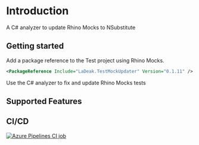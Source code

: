 # Introduction 

A C# analyzer to update Rhino Mocks to NSubstitute

## Getting started

Add a package reference to the Test project using Rhino Mocks.

```xml
<PackageReference Include="LaDeak.TestMockUpdater" Version="0.1.11" />
```

Use the C# analyzer to fix and update Rhino Mocks tests

## Supported Features

## CI/CD

[![Azure Pipelines CI job](https://ladeak.visualstudio.com/My%20private%20projects/_apis/build/status/TestUpdaterAnalyzers%20-%20CI?branchName=master)](https://ladeak.visualstudio.com/My%20private%20projects/_build/latest?definitionId=9&branchName=master)

